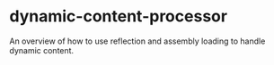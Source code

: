 # dynamic-content-processor
An overview of how to use reflection and assembly loading to handle dynamic content.
